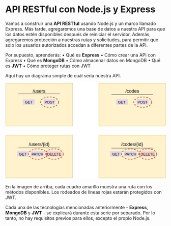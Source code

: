 # API RESTful con Node.js y Express

Vamos a construir una **API RESTful** usando Node.js y un marco llamado Express. Más tarde, agregaremos una base de datos a nuestra API para que los datos estén disponibles después de reiniciar el servidor. Además, agregaremos protección a nuestras rutas y solicitudes, para permitir que solo los usuarios autorizados accedan a diferentes partes de la API.

Por supuesto, aprenderás:
• Qué es **Express**
• Cómo crear una API con Express
• Qué es **MongoDB**
• Cómo almacenar datos en MongoDB
• Qué es **JWT**
• Cómo proteger rutas con JWT

Aquí hay un diagrama simple de cuál sería nuestra API.

![alt text](/parte%203/Imagenes/RESTful%201.jpg)

En la imagen de arriba, cada cuadro amarillo muestra una ruta con los métodos disponibles. Los rodeados de líneas rojas estarán protegidos con JWT.

Cada una de las tecnologías mencionadas anteriormente - **Express**, **MongoDB** y **JWT** - se explicará durante esta serie por separado. Por lo tanto, no hay requisitos previos para ellos, excepto el propio Node.js.
